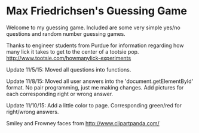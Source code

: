 Max Friedrichsen's Guessing Game
=================================

Welcome to my guessing game. Included are some very simple yes/no questions and random number guessing games.


Thanks to engineer students from Purdue for information regarding how many lick it takes to get to the center of a tootsie pop.
http://www.tootsie.com/howmanylick-experiments

Update 11/5/15:
  Moved all questions into functions.

Update 11/8/15:
  Moved all user answers into the 'document.getElementById' format.
  No pair programming, just me making changes.
  Add pictures for each corresponding right or wrong answer.

Update 11/10/15:
  Add a little color to page. Corresponding green/red for right/wrong answers.

Smiley and Frowney faces from http://www.clipartpanda.com/

